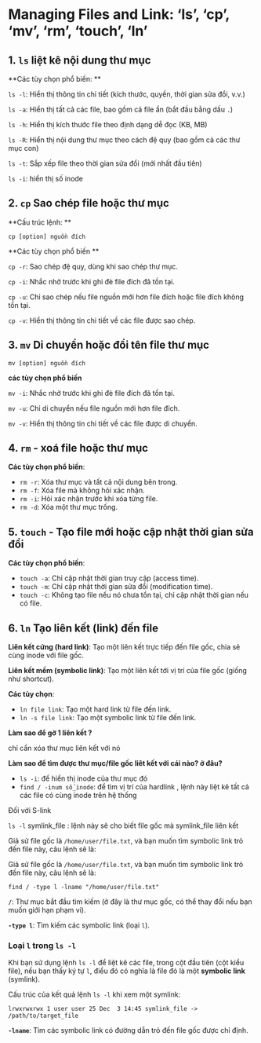 # Managing Files and Link: ‘ls’, ‘cp’, ‘mv’, ‘rm’, ‘touch’, ‘ln’

## 1. `ls` liệt kê nội dung thư mục

**Các tùy chọn phổ biến: **

`ls -l`: Hiển thị thông tin chi tiết (kích thước, quyền, thời gian sửa đổi, v.v.)

`ls -a`: Hiển thị tất cả các file, bao gồm cả file ẩn (bắt đầu bằng dấu `.`)

`ls -h`: Hiển thị kích thước file theo định dạng dễ đọc (KB, MB)

`ls -R`: Hiển thị nội dung thư mục theo cách đệ quy (bao gồm cả các thư mục con)

`ls -t`: Sắp xếp file theo thời gian sửa đổi (mới nhất đầu tiên)

`ls -i`: hiển thị số inode

## 2. `cp` Sao chép file hoặc thư mục 

**Cấu trúc lệnh: **

```
cp [option] nguồn đích
```

**Các tùy chọn phổ biến **

`cp -r`: Sao chép đệ quy, dùng khi sao chép thư mục.

`cp -i`: Nhắc nhở trước khi ghi đè file đích đã tồn tại.

`cp -u`: Chỉ sao chép nếu file nguồn mới hơn file đích hoặc file đích không tồn tại.

`cp -v`: Hiển thị thông tin chi tiết về các file được sao chép.

## 3. `mv` Di chuyển hoặc đổi tên file thư mục 

```
mv [option] nguồn đích 
```

**các tùy chọn phổ biến**

`mv -i`: Nhắc nhở trước khi ghi đè file đích đã tồn tại.

`mv -u`: Chỉ di chuyển nếu file nguồn mới hơn file đích.

`mv -v`: Hiển thị thông tin chi tiết về các file được di chuyển.

## 4. `rm` - xoá file hoặc thư mục

**Các tùy chọn phổ biến**:

- `rm -r`: Xóa thư mục và tất cả nội dung bên trong.
- `rm -f`: Xóa file mà không hỏi xác nhận.
- `rm -i`: Hỏi xác nhận trước khi xóa từng file.
- `rm -d`: Xóa một thư mục trống.

## 5. `touch` - Tạo file mới hoặc cập nhật thời gian sửa đổi 

**Các tùy chọn phổ biến**:

- `touch -a`: Chỉ cập nhật thời gian truy cập (access time).
- `touch -m`: Chỉ cập nhật thời gian sửa đổi (modification time).
- `touch -c`: Không tạo file nếu nó chưa tồn tại, chỉ cập nhật thời gian nếu có file.

## 6. `ln` Tạo liên kết (link) đến file

**Liên kết cứng (hard link)**: Tạo một liên kết trực tiếp đến file gốc, chia sẻ cùng inode với file gốc.

**Liên kết mềm (symbolic link)**: Tạo một liên kết tới vị trí của file gốc (giống như shortcut).

**Các tùy chọn**:

- `ln file link`: Tạo một hard link từ file đến link.
- `ln -s file link`: Tạo một symbolic link từ file đến link.

**Làm sao để gỡ 1 liên kết ?**

chỉ cần xóa thư mục liên kết với nó 

**Làm sao để tìm được thư mục/file gốc liêt kết với cái nào? ở đâu?**

- `ls -i`: để hiển thị inode của thư mục đó 
- `find / -inum số_inode`: để tìm vị trí của hardlink , lệnh này liệt kê tất cả các file có cùng inode trên hệ thống

Đối với S-link 

`ls -l` symlink_file : lệnh này sẽ cho biết file gốc mà symlink_file liên kết 

Giả sử file gốc là `/home/user/file.txt`, và bạn muốn tìm symbolic link trỏ đến file này, câu lệnh sẽ là:

Giả sử file gốc là `/home/user/file.txt`, và bạn muốn tìm symbolic link trỏ đến file này, câu lệnh sẽ là:

```
find / -type l -lname "/home/user/file.txt"

```

**`/`**: Thư mục bắt đầu tìm kiếm (ở đây là thư mục gốc, có thể thay đổi nếu bạn muốn giới hạn phạm vi).

**`-type l`**: Tìm kiếm các symbolic link (loại `l`).

### **Loại `l` trong `ls -l`**

Khi bạn sử dụng lệnh `ls -l` để liệt kê các file, trong cột đầu tiên (cột kiểu file), nếu bạn thấy ký tự `l`, điều đó có nghĩa là file đó là một **symbolic link** (symlink).

Cấu trúc của kết quả lệnh `ls -l` khi xem một symlink:

```
lrwxrwxrwx 1 user user 25 Dec  3 14:45 symlink_file -> /path/to/target_file
```

**`-lname`**: Tìm các symbolic link có đường dẫn trỏ đến file gốc được chỉ định.